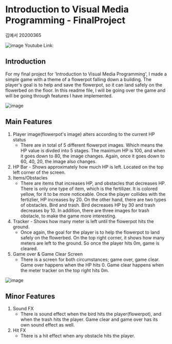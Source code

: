 # Introduction to Visual Media Programming - FinalProject
김예서 20200365

![image](https://github.com/marivita126/VMP_FinalProject/assets/89694409/d026d690-5f53-44fa-b32c-a93161b26671)
Youtube Link:

## Introduction
For my final project for 'Introduction to Visual Media Programming', I made a simple game with a theme of a flowerpot falling down a building. The player's goal is to help and save the flowerpot, so it can land safely on the flowerbed on the floor. In this readme file, I will be going over the game and will be going through features I have implemented.

![image](https://github.com/marivita126/VMP_FinalProject/assets/89694409/0faca482-5ccd-4086-9d1a-81d668a758f5)

## Main Features
1. Player image(flowerpot's image) alters according to the current HP status
    - There are in total of 5 different flowerpot images. Which means the HP value is divded into 5 stages. The maximum HP is 100, and when it goes down to 80, the image changes. Again, once it goes down to 60, 40, 20, the image also changes.
3. HP Bar - Shows approximately how much HP is left. Located on the top left corner of the screen.
4. Items/Obstacles
    - There are items that increases HP, and obstacles that decreases HP. There is only one type of item, which is the fertilizer. It is colored yellow, for it to be more noticeable. Once the player collides with the fertizlier, HP increases by 20. On the other hand, there are two types of obstacles. Bird and trash. Bird decreases HP by 30 and trash decreases by 10. In addition, there are three images for trash obstacle, to make the game more interesting. 
5. Tracker - Shows how many meter is left until the flowerpot hits the ground.
    - Once again, the goal for the player is to help the flowerpot to land safely on the flowerbed. On the top right corner, it shows how many meters are left to the ground. So once the player hits 0m, game is cleared. 
6. Game over & Game Clear Screen
    - There is a screen for both circumstances; game over, game clear. Game over happens when the HP hits 0. Game clear happens when the meter tracker on the top right hits 0m.

![image](https://github.com/marivita126/VMP_FinalProject/assets/89694409/4dd92bbb-81b1-4dd6-9306-943f3296112c)

## Minor Features
1. Sound FX
    - There is sound effect when the bird hits the player(flowerpot), and when the trash hits the player. Game clear and game over has its own sound effect as well.
2. Hit FX
    - There is a hit effect when any obstacle hits the player.
